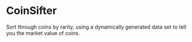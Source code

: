 # CoinSifter

Sort through coins by rarity, using a dynamically generated data set to tell you the market value of coins.
